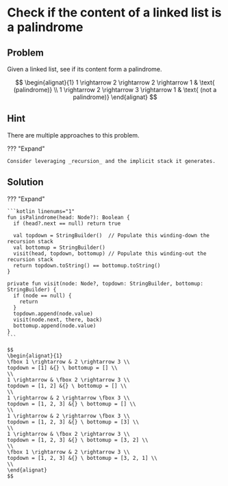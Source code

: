 # Check if the content of a linked list is a palindrome

## Problem

Given a linked list, see if its content form a palindrome.

$$
\begin{alignat}{1}
1 \rightarrow 2  \rightarrow 2 \rightarrow 1 & \text{ (palindrome)} \\
1 \rightarrow 2  \rightarrow 3 \rightarrow 1 & \text{ (not a palindrome)}
\end{alignat}
$$

## Hint

There are multiple approaches to this problem.

??? "Expand"

    Consider leveraging _recursion_ and the implicit stack it generates.

## Solution

??? "Expand"

    ```kotlin linenums="1"
    fun isPalindrome(head: Node?): Boolean {
      if (head?.next == null) return true

      val topdown = StringBuilder()  // Populate this winding-down the recursion stack
      val bottomup = StringBuilder()
      visit(head, topdown, bottomup) // Populate this winding-out the recursion stack
      return topdown.toString() == bottomup.toString()
    }

    private fun visit(node: Node?, topdown: StringBuilder, bottomup: StringBuilder) {
      if (node == null) {
        return
      }
      topdown.append(node.value)
      visit(node.next, there, back)
      bottomup.append(node.value)
    }
    ```

    $$
    \begin{alignat}{1}
    \fbox 1 \rightarrow & 2 \rightarrow 3 \\
    topdown = [1] &{} \ bottomup = [] \\
    \\
    1 \rightarrow & \fbox 2 \rightarrow 3 \\
    topdown = [1, 2] &{} \ bottomup = [] \\
    \\
    1 \rightarrow & 2 \rightarrow \fbox 3 \\
    topdown = [1, 2, 3] &{} \ bottomup = [] \\
    \\
    1 \rightarrow & 2 \rightarrow \fbox 3 \\
    topdown = [1, 2, 3] &{} \ bottomup = [3] \\
    \\
    1 \rightarrow & \fbox 2 \rightarrow 3 \\
    topdown = [1, 2, 3] &{} \ bottomup = [3, 2] \\
    \\
    \fbox 1 \rightarrow & 2 \rightarrow 3 \\
    topdown = [1, 2, 3] &{} \ bottomup = [3, 2, 1] \\
    \\
    \end{alignat}
    $$

